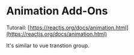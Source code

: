 # Animation Add-Ons

Tutorail: [https://reactjs.org/docs/animation.html](https://reactjs.org/docs/animation.html)

It's similar to vue transtion group.
